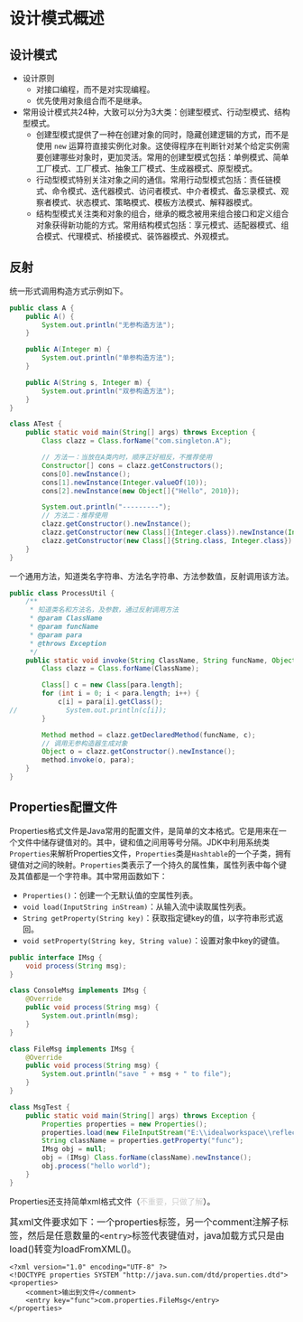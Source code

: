 # 设计模式概述

## 设计模式

- 设计原则
  - 对接口编程，而不是对实现编程。
  - 优先使用对象组合而不是继承。
- 常用设计模式共24种，大致可以分为3大类：创建型模式、行动型模式、结构型模式。
  - 创建型模式提供了一种在创建对象的同时，隐藏创建逻辑的方式，而不是使用 `new` 运算符直接实例化对象。这使得程序在判断针对某个给定实例需要创建哪些对象时，更加灵活。常用的创建型模式包括：单例模式、简单工厂模式、工厂模式、抽象工厂模式、生成器模式、原型模式。
  - 行动型模式特别关注对象之间的通信。常用行动型模式包括：责任链模式、命令模式、迭代器模式、访问者模式、中介者模式、备忘录模式、观察者模式、状态模式、策略模式、模板方法模式、解释器模式。
  - 结构型模式关注类和对象的组合，继承的概念被用来组合接口和定义组合对象获得新功能的方式。常用结构模式包括：享元模式、适配器模式、组合模式、代理模式、桥接模式、装饰器模式、外观模式。

## 反射

统一形式调用构造方式示例如下。

```java
public class A {
    public A() {
        System.out.println("无参构造方法");
    }

    public A(Integer m) {
        System.out.println("单参构造方法");
    }

    public A(String s, Integer m) {
        System.out.println("双参构造方法");
    }
}

class ATest {
    public static void main(String[] args) throws Exception {
        Class clazz = Class.forName("com.singleton.A");

        // 方法一：当放在A类内时，顺序正好相反，不推荐使用
        Constructor[] cons = clazz.getConstructors();
        cons[0].newInstance();
        cons[1].newInstance(Integer.valueOf(10));
        cons[2].newInstance(new Object[]{"Hello", 2010});

        System.out.println("---------");
        // 方法二：推荐使用
        clazz.getConstructor().newInstance();
        clazz.getConstructor(new Class[]{Integer.class}).newInstance(Integer.valueOf(10));
        clazz.getConstructor(new Class[]{String.class, Integer.class}).newInstance(new Object[]{"Hello", 2010});
    }
}
```

一个通用方法，知道类名字符串、方法名字符串、方法参数值，反射调用该方法。

```java
public class ProcessUtil {
    /**
     * 知道类名和方法名，及参数，通过反射调用方法
     * @param ClassName
     * @param funcName
     * @param para
     * @throws Exception
     */
    public static void invoke(String ClassName, String funcName, Object[] para) throws Exception {
        Class clazz = Class.forName(ClassName);

        Class[] c = new Class[para.length];
        for (int i = 0; i < para.length; i++) {
            c[i] = para[i].getClass();
//            System.out.println(c[i]);
        }

        Method method = clazz.getDeclaredMethod(funcName, c);
        // 调用无参构造器生成对象
        Object o = clazz.getConstructor().newInstance();
        method.invoke(o, para);
    }
}
```

## Properties配置文件

Properties格式文件是Java常用的配置文件，是简单的文本格式。它是用来在一个文件中储存键值对的。其中，键和值之间用等号分隔。JDK中利用系统类`Properties`来解析Properties文件，`Properties`类是`Hashtable`的一个子类，拥有键值对之间的映射。`Properties`类表示了一个持久的属性集，属性列表中每个键及其值都是一个字符串。其中常用函数如下：

- `Properties()`：创建一个无默认值的空属性列表。
- `void load(InputString inStream)`：从输入流中读取属性列表。
- `String getProperty(String key)`：获取指定键key的值，以字符串形式返回。
- `void setProperty(String key, String value)`：设置对象中key的键值。

```java
public interface IMsg {
    void process(String msg);
}

class ConsoleMsg implements IMsg {
    @Override
    public void process(String msg) {
        System.out.println(msg);
    }
}

class FileMsg implements IMsg {
    @Override
    public void process(String msg) {
        System.out.println("save " + msg + " to file");
    }
}

class MsgTest {
    public static void main(String[] args) throws Exception {
        Properties properties = new Properties();
        properties.load(new FileInputStream("E:\\idealworkspace\\reflection\\src\\com\\properties\\msg.properties"));
        String className = properties.getProperty("func");
        IMsg obj = null;
        obj = (IMsg) Class.forName(className).newInstance();
        obj.process("hello world");
    }
}
```

Properties还支持简单xml格式文件（<font style='color:#cdcdcd'>不重要，只做了解</font>）。

<font style='font-size:16px'>其xml文件要求如下：一个properties标签，另一个comment注解子标签，然后是任意数量的`<entry>`标签代表键值对，java加载方式只是由load()转变为loadFromXML()。</font>

```xml-dtd
<?xml version="1.0" encoding="UTF-8" ?>
<!DOCTYPE properties SYSTEM "http://java.sun.com/dtd/properties.dtd">
<properties>
    <comment>输出到文件</comment>
    <entry key="func">com.properties.FileMsg</entry>
</properties>
```


